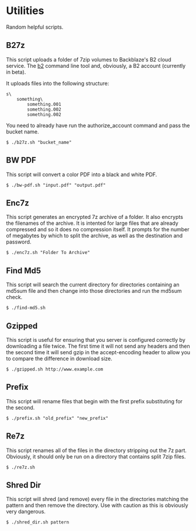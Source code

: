# Utilities
Random helpful scripts.

## B27z
This script uploads a folder of 7zip volumes to Backblaze's B2 cloud service.
The [b2](https://github.com/Backblaze/B2_Command_Line_Tool) command line tool
and, obviously, a B2 account (currently in beta).

It uploads files into the following structure:

    s\
        something\
            something.001
            something.002
            something.002

You need to already have run the authorize\_account command and pass the
bucket name.

    $ ./b27z.sh "bucket_name"

## BW PDF
This script will convert a color PDF into a black and white PDF.

    $ ./bw-pdf.sh "input.pdf" "output.pdf"

## Enc7z
This script generates an encrypted 7z archive of a folder. It also encrypts
the filenames of the archive. It is intented for large files that are already
compressed and so it does no compression itself. It prompts for the number
of megabytes by which to split the archive, as well as the destination and
password.

    $ ./enc7z.sh "Folder To Archive"

## Find Md5
This script will search the current directory for directories containing an
md5sum file and then change into those directories and run the md5sum check.

    $ ./find-md5.sh

## Gzipped
This script is useful for ensuring that you server is configured correctly by
downloading a file twice. The first time it will not send any headers and then
the second time it will send gzip in the accept-encoding header to allow you
to compare the difference in download size.

    $ ./gzipped.sh http://www.example.com

## Prefix
This script will rename files that begin with the first prefix substituting
for the second.

    $ ./prefix.sh "old_prefix" "new_prefix"

## Re7z
This script renames all of the files in the directory stripping out the 7z
part. Obviously, it should only be run on a directory that contains split 7zip
files.

    $ ./re7z.sh

## Shred Dir
This script will shred (and remove) every file in the directories matching
the pattern and then remove the directory. Use with caution as this is
obviously very dangerous.

    $ ./shred_dir.sh pattern
